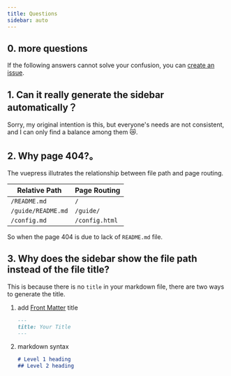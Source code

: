 ```yaml
---
title: Questions
sidebar: auto
---
```


## 0. more questions

If the following answers cannot solve your confusion, you can [create an issue](https://github.com/shanyuhai123/vuepress-plugin-auto-sidebar/issues/new).



## 1. Can it really generate the sidebar automatically？

Sorry, my original intention is this, but everyone's needs are not consistent, and I can only find a balance among them :crying_cat_face:.



## 2. Why page 404?。

The vuepress illutrates the relationship between file path and page routing.

| Relative Path      | Page Routing   |
| ------------------ | -------------- |
| `/README.md`       | `/`            |
| `/guide/README.md` | `/guide/`      |
| `/config.md`       | `/config.html` |

So when the page 404 is due to lack of `README.md` file.



## 3. Why does the sidebar show the file path instead of the file title?

This is because there is no `title` in your markdown file, there are two ways to generate the title.

1. add [Front Matter](https://vuepress.vuejs.org/zh/guide/frontmatter.html#front-matter) title <Badge text="Recommended" type="warning"/>

   ```md
   ---
   title: Your Title
   ---
   ```

2. markdown syntax

   ```md
   # Level 1 heading
   ## Level 2 heading
   ```

